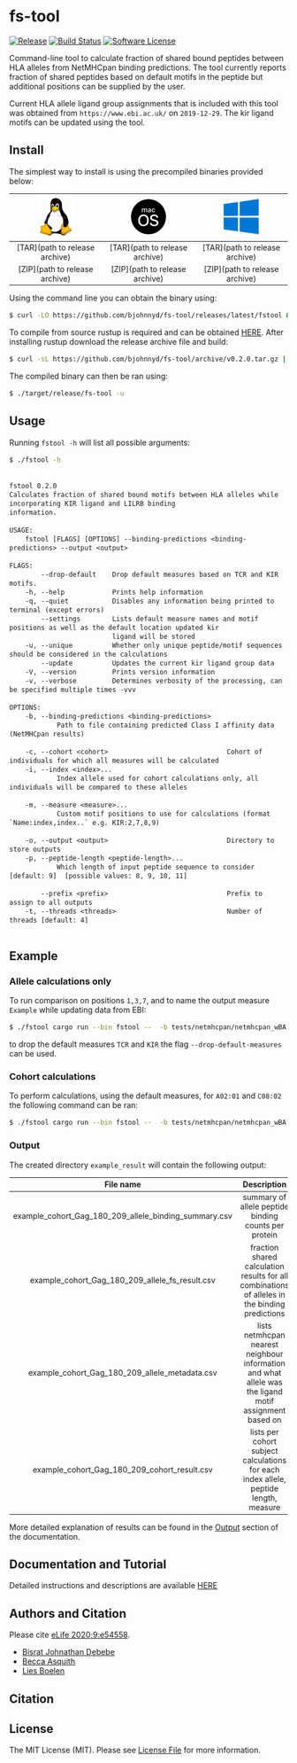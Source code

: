 # fs-tool 

[![Release][ico-version]][link-version]
[![Build Status][ico-travis]][link-travis]
[![Software License][ico-license]](LICENSE.md)

Command-line tool to calculate fraction of shared bound peptides between HLA alleles from NetMHCpan binding predictions.  The tool currently reports fraction of shared peptides based on default motifs in the peptide but additional positions can be supplied by the user.

Current HLA allele ligand group assignments that is included with this tool was obtained from `https://www.ebi.ac.uk/` on `2019-12-29`.
The kir ligand motifs can be updated using the tool.

## Install

The simplest way to install is using the precompiled binaries provided below:

| ![picture](static/64px-Tux.png) | ![picture](static/64px-MacOS_logo.png)  | ![picture](static/64px-Windows_logo_2012.png) |
| :-----------------------------: | :-------------------------------------: |:--------------------------------------------: |
| [TAR](path to release archive) | [TAR](path to release archive)  | [TAR](path to release archive) |
| [ZIP](path to release archive) | [ZIP](path to release archive)  | [ZIP](path to release archive) |

Using the command line you can obtain the binary using:

``` bash
$ curl -LO https://github.com/bjohnnyd/fs-tool/releases/latest/fstool && chmod +x fstool && ./fs-tool -h
```

To compile from source rustup is required and can be obtained [HERE](https://rustup.rs/).  After installing rustup download the release archive file and build:

``` bash
$ curl -sL https://github.com/bjohnnyd/fs-tool/archive/v0.2.0.tar.gz |  tar xvz && cd fs-tool-0.2.0 && cargo build --release --bin fs-tool
```

The compiled binary can then be ran using:

``` bash
$ ./target/release/fs-tool -u
```

## Usage

Running `fstool -h` will list all possible arguments:

``` bash
$ ./fstool -h
```

```

fstool 0.2.0
Calculates fraction of shared bound motifs between HLA alleles while incorporating KIR ligand and LILRB binding
information.

USAGE:
    fstool [FLAGS] [OPTIONS] --binding-predictions <binding-predictions> --output <output>

FLAGS:
        --drop-default    Drop default measures based on TCR and KIR motifs.
    -h, --help            Prints help information
    -q, --quiet           Disables any information being printed to terminal (except errors)
        --settings        Lists default measure names and motif positions as well as the default location updated kir
                          ligand will be stored
    -u, --unique          Whether only unique peptide/motif sequences should be considered in the calculations
        --update          Updates the current kir ligand group data
    -V, --version         Prints version information
    -v, --verbose         Determines verbosity of the processing, can be specified multiple times -vvv

OPTIONS:
    -b, --binding-predictions <binding-predictions>
            Path to file containing predicted Class I affinity data (NetMHCpan results)

    -c, --cohort <cohort>                              Cohort of individuals for which all measures will be calculated
    -i, --index <index>...
            Index allele used for cohort calculations only, all individuals will be compared to these alleles

    -m, --measure <measure>...
            Custom motif positions to use for calculations (format `Name:index,index..` e.g. KIR:2,7,8,9)

    -o, --output <output>                              Directory to store outputs
    -p, --peptide-length <peptide-length>...
            Which length of input peptide sequence to consider [default: 9]  [possible values: 8, 9, 10, 11]

        --prefix <prefix>                              Prefix to assign to all outputs
    -t, --threads <threads>                            Number of threads [default: 4]


```

## Example

### Allele calculations only 
To run comparison on positions `1,3,7`, and to name the output measure `Example` while updating data from EBI:

``` bash
$ ./fstool cargo run --bin fstool --  -b tests/netmhcpan/netmhcpan_wBA.txt  --prefix "example_cohort_Gag_180_209" -o example_result
```


to drop the default measures `TCR` and `KIR` the flag `--drop-default-measures` can be used.

### Cohort calculations
To perform calculations, using the default measures, for `A02:01` and `C08:02` the following command can be ran:

``` bash
$ ./fstool cargo run --bin fstool --  -b tests/netmhcpan/netmhcpan_wBA.txt  --prefix "example_cohort_Gag_180_209" -o example_result -i A03:01 C08:02 -c tests/example_cohort.csv
```

### Output

The created directory `example_result` will contain the following output: 

| File name | Description  | 
| :-----------------------------: | :-------------------------------------: |
| example_cohort_Gag_180_209_allele_binding_summary.csv |  summary of allele peptide binding counts per protein  |  |
| example_cohort_Gag_180_209_allele_fs_result.csv | fraction shared calculation results for all combinations of alleles in the binding predictions |  |
| example_cohort_Gag_180_209_allele_metadata.csv | lists netmhcpan nearest neighbour information and what allele was the ligand motif assignment based on  |  |
| example_cohort_Gag_180_209_cohort_result.csv |  lists per cohort subject calculations for each index allele, peptide length, measure |  |


More detailed explanation of results can be found in the [Output]() section of the documentation.


## Documentation and Tutorial

Detailed instructions and descriptions are available [HERE](https://bjohnnyd.github.io/fs-tool/public/output)

## Authors and Citation

Please cite [eLife 2020;9:e54558](https://doi.org/10.7554/eLife.54558).

- [Bisrat Johnathan Debebe][link-author]
- [Becca Asquith][link-author1]
- [Lies Boelen][link-author2]

## Citation

## License

The MIT License (MIT). Please see [License File](LICENSE.md) for more information.

[ico-version]: https://img.shields.io/github/v/release/bjohnnyd/fs-tool?include_prereleases
[ico-license]: https://img.shields.io/badge/license-MIT-brightgreen.svg?style=flat-square
[ico-travis]: https://img.shields.io/travis/com/bjohnnyd/fs-tool/dev_fs?stype=flat-square
[ico-downloads]: https://img.shields.io/packagist/dt/:vendor/fs-tool.svg?style=flat-square

[link-version]: https://github.com/bjohnnyd/fs-tool/releases
[link-travis]: https://travis-ci.com/bjohnnyd/fs-tool
[link-downloads]: https://packagist.org/packages/bjohnnyd/fs-tool
[link-author]: https://github.com/bjohnnyd
[link-author1]: https://github.com/becca-asquith
[link-author2]: https://github.com/liesb
